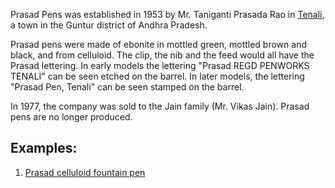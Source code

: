 Prasad Pens was established in 1953 by Mr. Taniganti Prasada Rao in [Tenali](https://en.wikipedia.org/wiki/Tenali), a town in the Guntur district of Andhra Pradesh.

Prasad pens were made of ebonite in mottled green, mottled brown and black, and from celluloid. The clip, the nib and the feed would all have the Prasad lettering. In early models the lettering "Prasad REGD PENWORKS TENALI" can be seen etched on the barrel. In later models, the lettering "Prasad Pen, Tenali" can be seen stamped on the barrel.

In 1977, the company was sold to the Jain family (Mr. Vikas Jain). Prasad pens are no longer produced. 

## Examples:
1. [Prasad celluloid fountain pen](https://x.com/pvlakshm/status/1479130684094484480)
